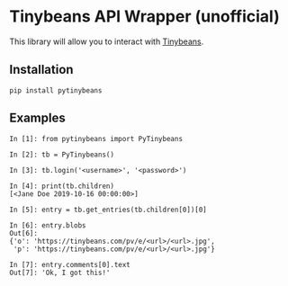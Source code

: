 # Tinybeans API Wrapper (unofficial)
This library will allow you to interact with [Tinybeans](https://tinybeans.com/).

## Installation
`pip install pytinybeans`

## Examples
```python3
In [1]: from pytinybeans import PyTinybeans

In [2]: tb = PyTinybeans()

In [3]: tb.login('<username>', '<password>')

In [4]: print(tb.children)
[<Jane Doe 2019-10-16 00:00:00>]

In [5]: entry = tb.get_entries(tb.children[0])[0]

In [6]: entry.blobs
Out[6]:
{'o': 'https://tinybeans.com/pv/e/<url>/<url>.jpg',
 'p': 'https://tinybeans.com/pv/e/<url>/<url>.jpg'}

In [7]: entry.comments[0].text
Out[7]: 'Ok, I got this!'

```
